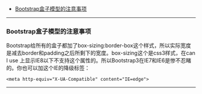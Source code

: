 - [Bootstrap盒子模型的注意事项](#Bootstrap盒子模型的注意事项)

----------------------------

### Bootstrap盒子模型的注意事项

Bootstrap给所有的盒子都加了box-sizing:border-box这个样式，所以实际宽度是减去border和padding之后所剩下的宽度。box-sizing这个是css3样式，在can I use 上显示IE8以下不支持这个属性的。所以Bootstrap3在IE7和IE6是惨不忍睹的。你也可以加这个IE的降级标签：

`<meta http-equiv="X-UA-Compatible" content="IE=edge">`

-------------------------------------------
